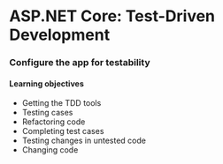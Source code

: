 # ASP.NET Core: Test-Driven Development

### Configure the app for testability


#### Learning objectives
- Getting the TDD tools
- Testing cases
- Refactoring code
- Completing test cases
- Testing changes in untested code
- Changing code
